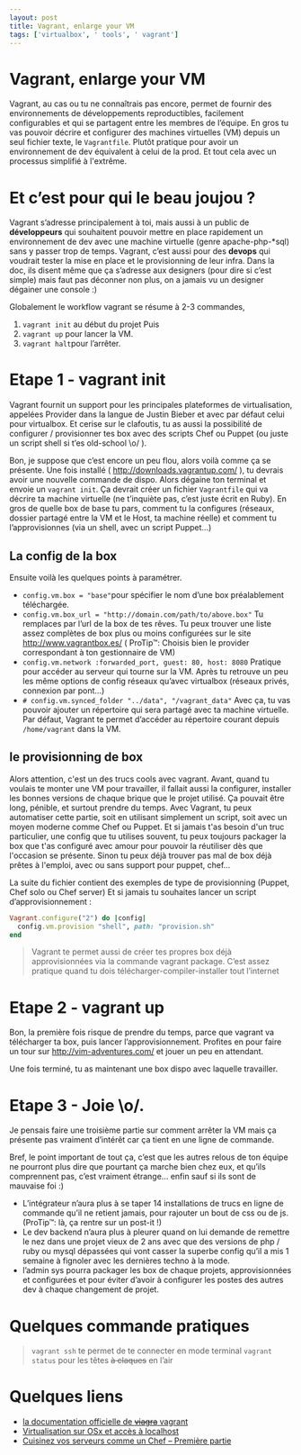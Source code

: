 ```yaml
---
layout: post
title: Vagrant, enlarge your VM
tags: ['virtualbox', ' tools', ' vagrant']
---
```


# Vagrant, enlarge your VM
Vagrant, au cas ou tu ne connaîtrais pas encore, permet de fournir des
environnements de développements reproductibles, facilement configurables et
qui se partagent entre les membres de l’équipe. En gros tu vas pouvoir décrire
et configurer des machines virtuelles (VM) depuis un seul fichier texte,
le `Vagrantfile`.  Plutôt pratique pour avoir un environnement de dev
équivalent à celui de la prod. Et tout cela avec un processus simplifié
à l'extrême.

# Et c’est pour qui le beau joujou ?
Vagrant s’adresse principalement à toi, mais aussi à un public
de **développeurs** qui souhaitent pouvoir mettre en place rapidement
un environnement de dev avec une machine virtuelle (genre apache-php-*sql)
sans y passer trop de temps.
Vagrant, c’est aussi pour des **devops** qui voudrait tester la mise en
place et le provisionning de leur infra.
Dans la doc, ils disent même que ça s’adresse aux designers
(pour dire si c’est simple) mais faut pas déconner non plus,
on a jamais vu un designer dégainer une console :)

Globalement le workflow vagrant se résume à 2-3 commandes,
  1. `vagrant init` au début du projet
Puis
  2. `vagrant up` pour lancer la VM.
  1. `vagrant halt`pour l’arrêter.

# Etape 1 - vagrant init
Vagrant fournit un support pour les principales plateformes de virtualisation,
appelées Provider dans la langue de Justin Bieber et avec par défaut celui
pour virtualbox.  Et  cerise sur le clafoutis, tu as aussi la possibilité
de configurer / provisionner tes box avec des scripts Chef ou Puppet
(ou juste un script shell si t’es old-school \o/ ).

Bon, je suppose que c’est encore un peu flou, alors voilà comme ça se présente.
Une fois installé ( http://downloads.vagrantup.com/ ), tu devrais avoir
une nouvelle commande de dispo.
Alors dégaine ton terminal et envoie un `vagrant init`. Ça devrait créer
un fichier `Vagrantfile`  qui va décrire ta machine virtuelle
(ne t’inquiète pas, c’est juste écrit en Ruby).
En gros de quelle box de base tu pars, comment tu la configures (réseaux,
dossier partagé entre la VM et le Host, ta machine réelle) et comment tu
l’approvisionnes (via un shell, avec un script Puppet...)

## La config de la box
Ensuite voilà les quelques points à paramétrer.
- `config.vm.box = "base"`pour spécifier le nom d’une box préalablement
téléchargée.
- `config.vm.box_url = "http://domain.com/path/to/above.box"` Tu remplaces
par l’url de la box de tes rêves. Tu peux trouver une liste assez complètes
de box plus ou moins configurées sur le site http://www.vagrantbox.es/
( ProTip™: Choisis bien le provider correspondant à ton gestionnaire de VM)
- `config.vm.network :forwarded_port, guest: 80, host: 8080` Pratique
pour accéder au serveur qui tourne sur la VM. Après tu retrouve un peu
les même options de config réseaux qu’avec virtualbox
(réseaux privés, connexion par pont...)
- `# config.vm.synced_folder "../data", "/vagrant_data"` Avec ça,
tu vas pouvoir ajouter un répertoire qui sera partagé
avec ta machine virtuelle.
Par défaut, Vagrant te permet d’accéder au répertoire courant
depuis `/home/vagrant` dans la VM.

## le provisionning de box
Alors attention, c'est un des trucs cools avec vagrant. Avant, quand tu
voulais te monter une VM pour travailler, il fallait aussi la configurer,
installer les bonnes versions de chaque brique que le projet utilisé. Ça‎
pouvait être long, pénible, et surtout prendre du temps.
Avec Vagrant, tu peux automatiser cette partie, soit en utilisant simplement
un script, soit avec un moyen moderne comme Chef ou Puppet. Et si jamais t'as
besoin d'un truc particulier, une config que tu utilises souvent, tu peux
toujours packager la box que t'as configuré avec amour pour pouvoir la
réutiliser dès que l'occasion se présente. Sinon tu peux déjà trouver pas mal
de box déjà prêtes à l'emploi, avec ou sans support pour puppet, chef...

La suite du fichier contient des exemples de type de provisionning
(Puppet, Chef solo ou Chef server)
Et si jamais tu souhaites lancer un script d’approvisionnement :

```ruby
Vagrant.configure("2") do |config|
  config.vm.provision "shell", path: "provision.sh"
end
```

> Vagrant te permet aussi de créer tes propres box déjà approvisionnées via
la commande vagrant package. C’est assez pratique quand tu dois
télécharger-compiler-installer tout l’internet

# Etape 2 - vagrant up
Bon, la première fois risque de prendre du temps, parce que vagrant
va télécharger ta box, puis lancer l’approvisionnement. Profites en pour faire
un tour sur http://vim-adventures.com/ et jouer un peu en attendant.

Une fois terminé, tu as maintenant une box dispo avec laquelle travailler.

# Etape 3 - Joie \o/.
Je pensais faire une troisième partie sur comment arrêter la VM mais
ça présente pas vraiment d’intérêt car ça tient en une ligne de commande.

Bref, le point important de tout ça, c’est que les autres relous de ton équipe
ne pourront plus dire que pourtant ça marche bien chez eux, et qu’ils
comprennent pas, c’est vraiment étrange... enfin sauf si ils sont
de mauvaise foi :)
- L’intégrateur n’aura plus à se taper 14 installations de trucs en
ligne de commande qu’il ne retient jamais, pour rajouter un bout de css
ou de js.
(ProTip™: là, ça rentre sur un post-it !)
- Le dev backend n’aura plus à pleurer quand on lui demande de remettre le nez
dans une projet vieux de 2 ans avec que des versions de php / ruby ou mysql
dépassées qui vont casser la superbe config qu’il a mis 1 semaine à fignoler
avec les dernières techno à la mode.
- l’admin sys pourra packager les box de chaque projets, approvisionnées
et configurées et pour éviter d’avoir à configurer les postes des autres
dev à chaque changement de projet.

# Quelques commande pratiques
> `vagrant ssh` te permet de te connecter en mode terminal
> `vagrant status` pour les têtes ~~à claques~~ en l’air

# Quelques liens
* [la documentation officielle de ~~viagra~~ vagrant](http://docs.vagrantup.com/v2/)
* [Virtualisation sur OSx et accès à localhost](https://github.com/putaindecode/propositions-de-posts/issues/4)
* [Cuisinez vos serveurs comme un Chef – Première partie](http://jolicode.com/blog/cuisinez-vos-serveurs-comme-un-chef-premiere-partie)
